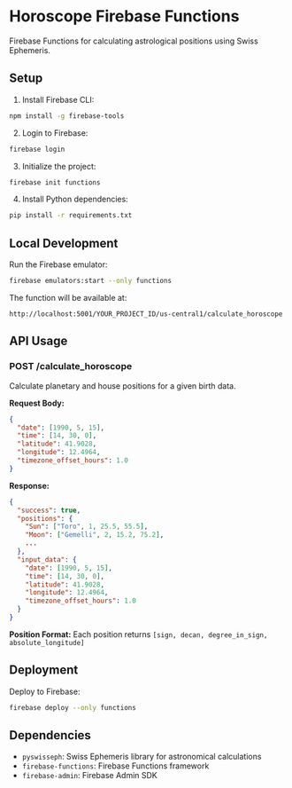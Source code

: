 # Horoscope Firebase Functions

Firebase Functions for calculating astrological positions using Swiss Ephemeris.

## Setup

1. Install Firebase CLI:
```bash
npm install -g firebase-tools
```

2. Login to Firebase:
```bash
firebase login
```

3. Initialize the project:
```bash
firebase init functions
```

4. Install Python dependencies:
```bash
pip install -r requirements.txt
```

## Local Development

Run the Firebase emulator:
```bash
firebase emulators:start --only functions
```

The function will be available at:
```
http://localhost:5001/YOUR_PROJECT_ID/us-central1/calculate_horoscope
```

## API Usage

### POST /calculate_horoscope

Calculate planetary and house positions for a given birth data.

**Request Body:**
```json
{
  "date": [1990, 5, 15],
  "time": [14, 30, 0],
  "latitude": 41.9028,
  "longitude": 12.4964,
  "timezone_offset_hours": 1.0
}
```

**Response:**
```json
{
  "success": true,
  "positions": {
    "Sun": ["Toro", 1, 25.5, 55.5],
    "Moon": ["Gemelli", 2, 15.2, 75.2],
    ...
  },
  "input_data": {
    "date": [1990, 5, 15],
    "time": [14, 30, 0],
    "latitude": 41.9028,
    "longitude": 12.4964,
    "timezone_offset_hours": 1.0
  }
}
```

**Position Format:**
Each position returns `[sign, decan, degree_in_sign, absolute_longitude]`

## Deployment

Deploy to Firebase:
```bash
firebase deploy --only functions
```

## Dependencies

- `pyswisseph`: Swiss Ephemeris library for astronomical calculations
- `firebase-functions`: Firebase Functions framework
- `firebase-admin`: Firebase Admin SDK

